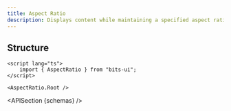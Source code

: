 ```yaml
---
title: Aspect Ratio
description: Displays content while maintaining a specified aspect ratio, ensuring consistent visual proportions.
---
```


<script>
	import { APISection, ComponentPreview, AspectRatioDemo } from '$lib/components/index.js'
	export let schemas;
</script>

<ComponentPreview name="aspect-ratio-demo" comp="AspectRatio">

<AspectRatioDemo slot="preview" />

</ComponentPreview>

## Structure

```svelte
<script lang="ts">
	import { AspectRatio } from "bits-ui";
</script>

<AspectRatio.Root />
```

<APISection {schemas} />
